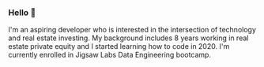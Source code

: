 ### Hello 👋

I'm an aspiring developer who is interested in the intersection of technology and real estate investing. My background includes 8 years working in real estate private equity and I started learning how to code in 2020. I'm currently enrolled in Jigsaw Labs Data Engineering bootcamp.  
